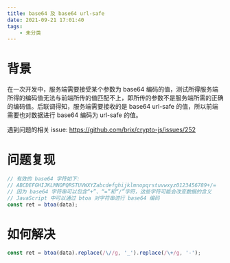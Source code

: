 ```yaml
---
title: base64 及 base64 url-safe
date: 2021-09-21 17:01:40
tags:
    - 未分类
---
```


# 背景

在一次开发中，服务端需要接受某个参数为 base64 编码的值，测试所得服务端所得的编码值无法与前端所传的值匹配不上，即所传的参数不是服务端所需的正确的编码值。后联调得知，服务端需要接收的是 base64 url-safe 的值，所以前端需要也对数据进行 base64 编码为 url-safe 的值。

遇到问题的相关 issue: https://github.com/brix/crypto-js/issues/252

# 问题复现

```js
// 有效的 base64 字符如下: 
// ABCDEFGHIJKLMNOPQRSTUVWXYZabcdefghijklmnopqrstuvwxyz0123456789+/=
// 因为 base64 字符串可以包含“+”、“=”和“/”字符，这些字符可能会改变数据的含义
// JavaScript 中可以通过 btoa 对字符串进行 base64 编码
const ret = btoa(data);
```

# 如何解决

```js
const ret = btoa(data).replace(/\//g, '_').replace(/\+/g, '-');
```

